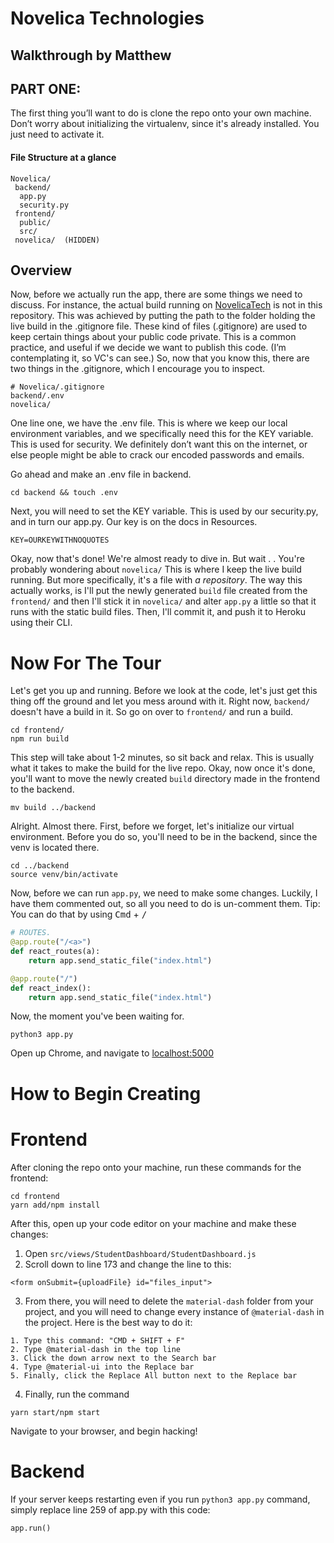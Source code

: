 # Novelica Technologies
## Walkthrough by Matthew
## PART ONE:
The first thing you’ll want to do is clone the repo onto your own machine. Don’t worry about initializing the virtualenv, since it's already installed. You just need to activate it. 

#### File Structure at a glance
```
Novelica/
 backend/
  app.py
  security.py
 frontend/
  public/
  src/
 novelica/  (HIDDEN)
```

## Overview
Now, before we actually run the app, there are some things we need to discuss. For instance, the actual build running on [NovelicaTech](https://novelicatech.com) is not in this repository. This was achieved by putting the path to the folder holding the live build in the .gitignore file. These kind of files (.gitignore) are used to keep certain things about your public code private. This is a common practice, and useful if we decide we want to publish this code. (I’m contemplating it, so VC's can see.) So, now that you know this, there are two things in the .gitignore, which I encourage you to inspect.

```
# Novelica/.gitignore
backend/.env
novelica/
```
One line one, we have the .env file. This is where we keep our local environment variables, and we specifically need this for the KEY variable. This is used for security. We definitely don’t want this on the internet, or else people might be able to crack our encoded passwords and emails.

Go ahead and make an .env file in backend.

```
cd backend && touch .env
```

Next, you will need to set the KEY variable. This is used by our security.py, and in turn our app.py. Our key is on the docs in Resources.
```
KEY=OURKEYWITHNOQUOTES
```
Okay, now that's done! We're almost ready to dive in. But wait . . You're probably wondering about ```novelica/```
This is where I keep the live build running. But more specifically, it's a file with *a repository*. The way this actually works, is I'll put the
newly generated ```build``` file created from the ```frontend/``` and then I'll stick it in ```novelica/``` and alter ```app.py``` a little so
that it runs with the static build files. Then, I'll commit it, and push it to Heroku using their CLI.

# Now For The Tour
Let's get you up and running. Before we look at the code, let's just get this thing off the ground and let you mess around with it. 
Right now, ```backend/``` doesn't have a build in it. So go on over to ```frontend/``` and run a build.

```
cd frontend/
npm run build
```

This step will take about 1-2 minutes, so sit back and relax. This is usually what it takes to make the build for the live repo.
Okay, now once it's done, you'll want to move the newly created ```build``` directory made in the frontend to the backend.

```
mv build ../backend
```
Alright. Almost there.
First, before we forget, let's initialize our virtual environment. Before you do so, you'll need to be in the backend, since the venv is located there.
```
cd ../backend
source venv/bin/activate
```

Now, before we can run ```app.py```, we need to make some changes. Luckily, I have them commented out, so all you need to do is un-comment them.
Tip: You can do that by using <kbd>Cmd</kbd> + <kbd>/</kbd>

```python
# ROUTES. 
@app.route("/<a>")
def react_routes(a):
    return app.send_static_file("index.html")

@app.route("/")
def react_index():
    return app.send_static_file("index.html")
```
Now, the moment you've been waiting for.
```
python3 app.py
```
Open up Chrome, and navigate to [localhost:5000](http://localhost:5000)

# How to Begin Creating
# Frontend
After cloning the repo onto your machine, run these commands for the frontend:
```
cd frontend
yarn add/npm install
```
After this, open up your code editor on your machine and make these changes:
 1. Open ``` src/views/StudentDashboard/StudentDashboard.js ```
 2. Scroll down to line 173 and change the line to this:
  ```
  <form onSubmit={uploadFile} id="files_input">
  ```
 3. From there, you will need to delete the ``` material-dash ``` folder from your project, and you will need to change
 every instance of ``` @material-dash ``` in the project. Here is the best way to do it:
  ```
  1. Type this command: "CMD + SHIFT + F"
  2. Type @material-dash in the top line
  3. Click the down arrow next to the Search bar
  4. Type @material-ui into the Replace bar
  5. Finally, click the Replace All button next to the Replace bar
  ```
 4. Finally, run the command
  ```
  yarn start/npm start
  ```
Navigate to your browser, and begin hacking!


# Backend
If your server keeps restarting even if you run ``` python3 app.py ``` command, simply replace line 259 of app.py with this code:
 ```
 app.run()
 ```
